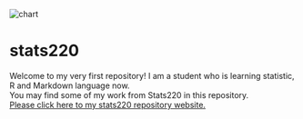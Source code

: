 ![chart](https://cdn3.iconfinder.com/data/icons/higher-education-icon-set/256/chart.png)  
# stats220
Welcome to my very first repository! I am a student who is learning statistic, R and Markdown language now.  
You may find some of my work from Stats220 in this repository.  
[Please click here to my stats220 repository website.](https://220pmc.github.io/stats220/)
